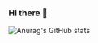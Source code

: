 ### Hi there 👋

![Anurag's GitHub stats](https://github-readme-stats.vercel.app/api?username=j3ck&show_icons=true&theme=onedark&count_private=true&include_all_commits=true)

<!--
**j3ck/j3ck** is a ✨ _special_ ✨ repository because its `README.md` (this file) appears on your GitHub profile.

Here are some ideas to get you started:

- 🔭 I’m currently working on ...
- 🌱 I’m currently learning ...
- 👯 I’m looking to collaborate on ...
- 🤔 I’m looking for help with ...
- 💬 Ask me about ...
- 📫 How to reach me: ...
- 😄 Pronouns: ...
- ⚡ Fun fact: ...
-->
